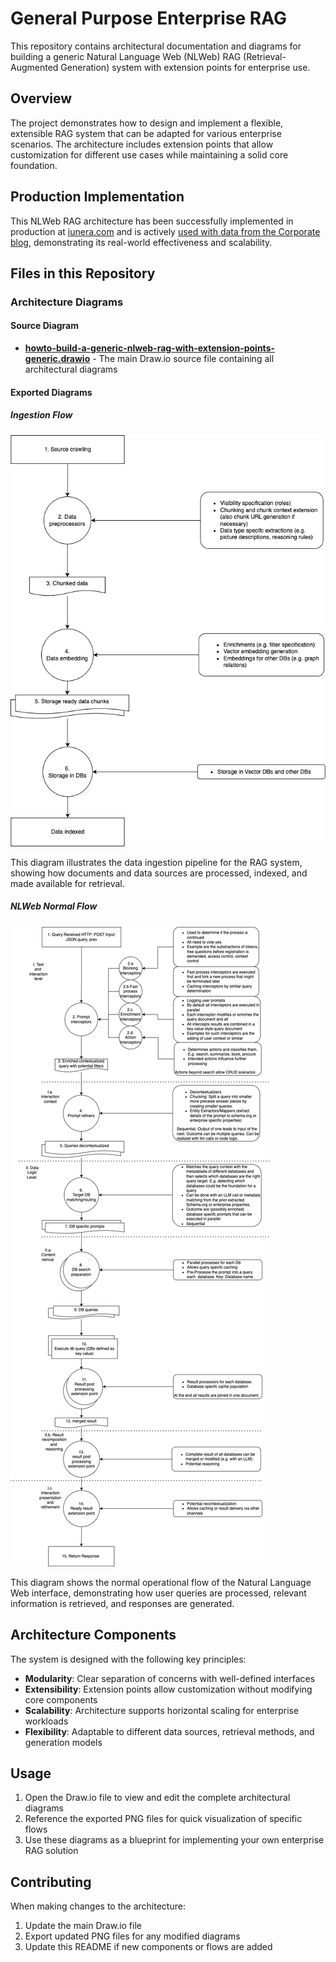 # General Purpose Enterprise RAG

This repository contains architectural documentation and diagrams for building a generic Natural Language Web (NLWeb) RAG (Retrieval-Augmented Generation) system with extension points for enterprise use.

## Overview

The project demonstrates how to design and implement a flexible, extensible RAG system that can be adapted for various enterprise scenarios. The architecture includes extension points that allow customization for different use cases while maintaining a solid core foundation.

## Production Implementation

This NLWeb RAG architecture has been successfully implemented in production at [iunera.com](https://www.iunera.com) and is actively [used with data from the  Corporate blog](https://www.iunera.com/kraken/), demonstrating its real-world effectiveness and scalability.

## Files in this Repository

### Architecture Diagrams

#### Source Diagram
- **[howto-build-a-generic-nlweb-rag-with-extension-points-generic.drawio](./howto-build-a-generic-nlweb-rag-with-extension-points-generic.drawio)** - The main Draw.io source file containing all architectural diagrams

#### Exported Diagrams

##### Ingestion Flow
![Ingestion Flow](./howto-build-a-generic-nlweb-rag-with-extension-points-generic-Ingestion%20flow.drawio.png)

This diagram illustrates the data ingestion pipeline for the RAG system, showing how documents and data sources are processed, indexed, and made available for retrieval.

##### NLWeb Normal Flow
![NLWeb Normal Flow](./howto-build-a-generic-nlweb-rag-with-extension-points-generic-NLWeb%20Normal%20Flow.drawio.png)

This diagram shows the normal operational flow of the Natural Language Web interface, demonstrating how user queries are processed, relevant information is retrieved, and responses are generated.

## Architecture Components

The system is designed with the following key principles:
- **Modularity**: Clear separation of concerns with well-defined interfaces
- **Extensibility**: Extension points allow customization without modifying core components
- **Scalability**: Architecture supports horizontal scaling for enterprise workloads
- **Flexibility**: Adaptable to different data sources, retrieval methods, and generation models

## Usage

1. Open the Draw.io file to view and edit the complete architectural diagrams
2. Reference the exported PNG files for quick visualization of specific flows
3. Use these diagrams as a blueprint for implementing your own enterprise RAG solution

## Contributing

When making changes to the architecture:
1. Update the main Draw.io file
2. Export updated PNG files for any modified diagrams
3. Update this README if new components or flows are added
